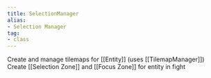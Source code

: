 ```yaml
---
title: SelectionManager
alias: 
- Selection Manager
tag: 
- class
---
```

Create and manage tilemaps for [[Entity]] (uses [[TilemapManager]])\
Create [[Selection Zone]] and [[Focus Zone]] for entity in fight
